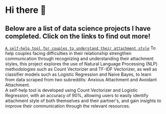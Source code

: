 # Hi there 👋

## Below are a list of data science projects I have completed. Click on the links to find out more! 

[`A self-help tool for couples to understand their attachment style`](https://github.com/tmq077/GA_Project_3)
To help couples facing difficulties in their relationship strengthen communication through recognizing and understanding their attachment styles, this project explores the use of Natural Language Processing (NLP) methodologies such as Count Vectorizer and TF-IDF Vectorizer, as well as classifier models such as Logistic Regression and Naive Bayes, to learn from data scraped from two subreddits: Anxious Attachment and Avoidant Attachment. 
<br>A self-help tool is developed using Count Vectorizer and Logistic Regression, with an accuracy of 90%, allowing users to easily identify attachment style of both themselves and their partner's, and gain insights to improve their communication through the relevant resources. 
